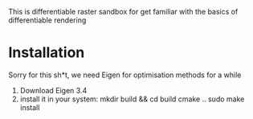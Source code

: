 This is differentiable raster sandbox for get familiar with the basics of differentiable rendering  

# Installation

Sorry for this sh*t, we need Eigen for optimisation methods for a while

1) Download Eigen 3.4
2) install it in your system:
   mkdir build && cd build
   cmake ..
   sudo make install

